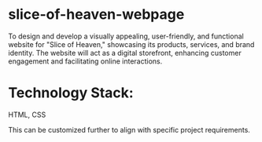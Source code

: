 # slice-of-heaven-webpage
To design and develop a visually appealing, user-friendly, and functional website for "Slice of Heaven," showcasing its products, services, and brand identity. The website will act as a digital storefront, enhancing customer engagement and facilitating online interactions.

# Technology Stack:
HTML, CSS

This can be customized further to align with specific project requirements.
